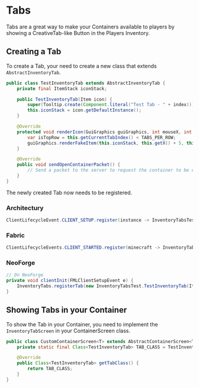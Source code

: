 # Tabs
Tabs are a great way to make your Containers available to players by showing a CreativeTab-like Button in the Players Inventory.

## Creating a Tab
To create a Tab, your need to create a new class that extends `AbstractInventoryTab`. 

```java
public class TestInventoryTab extends AbstractInventoryTab {
    private final ItemStack iconStack;

    public TestInventoryTab(Item icon) {
        super(Tooltip.create(Component.literal("Test Tab - " + index)));
        this.iconStack = icon.getDefaultInstance();
    }

    @Override
    protected void renderIcon(GuiGraphics guiGraphics, int mouseX, int mouseY, float partialTicks) {
        var isTopRow = this.getCurrentTabIndex() < TABS_PER_ROW;
        guiGraphics.renderFakeItem(this.iconStack, this.getX() + 5, this.getY() + 8 + (isTopRow ? 1 : -1));
    }

    @Override
    public void sendOpenContainerPacket() {
        // Send a packet to the server to request the container to be opened
    }
}
```

The newly created Tab now needs to be registered.

### Architectury
```java
ClientLifecycleEvent.CLIENT_SETUP.register(instance -> InventoryTabsTest.init(19));
```
### Fabric
```java
ClientLifecycleEvents.CLIENT_STARTED.register(minecraft -> InventoryTabs.registerTab(new InventoryTabsTest.TestInventoryTab(Items.DIAMOND)));
```
### NeoForge
```java
// On NeoForge
private void clientInit(FMLClientSetupEvent e) {
    InventoryTabs.registerTab(new InventoryTabsTest.TestInventoryTab(Items.DIAMOND));
}
```

## Showing Tabs in your Container
To show the Tab in your Container, you need to implement the `InventoryTabScreen` in your ContainerScreen class.

```java
public class CustomContainerScreen<T> extends AbstractContainerScreen<T> implements InventoryTabScreen {
    private static final Class<TestInventoryTab> TAB_CLASS = TestInventoryTab.class;

    @Override
    public Class<TestInventoryTab> getTabClass() {
        return TAB_CLASS;
    }
}
```
